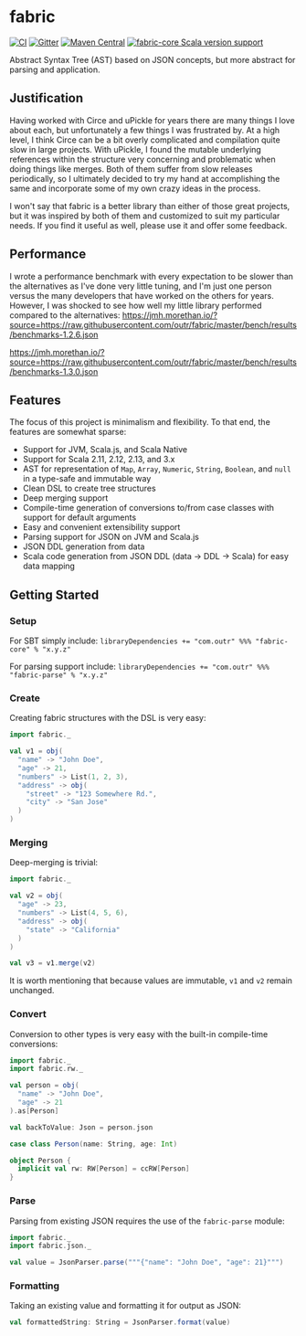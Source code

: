 # fabric

[![CI](https://github.com/outr/fabric/actions/workflows/ci.yml/badge.svg)](https://github.com/outr/fabric/actions/workflows/ci.yml)
[![Gitter](https://badges.gitter.im/Join%20Chat.svg)](https://gitter.im/outr/fabric)
[![Maven Central](https://maven-badges.herokuapp.com/maven-central/com.outr/fabric-core_2.13/badge.svg)](https://maven-badges.herokuapp.com/maven-central/com.outr/fabric-core_2.13)
[![fabric-core Scala version support](https://index.scala-lang.org/outr/fabric/fabric-core/latest-by-scala-version.svg)](https://index.scala-lang.org/outr/fabric/fabric-core)

Abstract Syntax Tree (AST) based on JSON concepts, but more abstract for parsing and application.

## Justification

Having worked with Circe and uPickle for years there are many things I love about each, but unfortunately a
few things I was frustrated by. At a high level, I think Circe can be a bit overly complicated and compilation
quite slow in large projects. With uPickle, I found the mutable underlying references within the structure very
concerning and problematic when doing things like merges. Both of them suffer from slow releases periodically,
so I ultimately decided to try my hand at accomplishing the same and incorporate some of my own crazy ideas in
the process.

I won't say that fabric is a better library than either of those great projects, but it was inspired by
both of them and customized to suit my particular needs. If you find it useful as well, please use it and offer
some feedback.

## Performance

I wrote a performance benchmark with every expectation to be slower than the alternatives as I've done very
little tuning, and I'm just one person versus the many developers that have worked on the others for years.
However, I was shocked to see how well my little library performed compared to the alternatives:
https://jmh.morethan.io/?source=https://raw.githubusercontent.com/outr/fabric/master/bench/results/benchmarks-1.2.6.json

https://jmh.morethan.io/?source=https://raw.githubusercontent.com/outr/fabric/master/bench/results/benchmarks-1.3.0.json

## Features

The focus of this project is minimalism and flexibility. To that end, the features are somewhat sparse:

- Support for JVM, Scala.js, and Scala Native
- Support for Scala 2.11, 2.12, 2.13, and 3.x
- AST for representation of `Map`, `Array`, `Numeric`, `String`, `Boolean`, and `null` in a type-safe and immutable way
- Clean DSL to create tree structures
- Deep merging support
- Compile-time generation of conversions to/from case classes with support for default arguments
- Easy and convenient extensibility support
- Parsing support for JSON on JVM and Scala.js
- JSON DDL generation from data
- Scala code generation from JSON DDL (data -> DDL -> Scala) for easy data mapping

## Getting Started

### Setup

For SBT simply include:
`libraryDependencies += "com.outr" %%% "fabric-core" % "x.y.z"`

For parsing support include:
`libraryDependencies += "com.outr" %%% "fabric-parse" % "x.y.z"`

### Create

Creating fabric structures with the DSL is very easy:

```scala
import fabric._

val v1 = obj(
  "name" -> "John Doe",
  "age" -> 21,
  "numbers" -> List(1, 2, 3),
  "address" -> obj(
    "street" -> "123 Somewhere Rd.",
    "city" -> "San Jose"
  )
)
```

### Merging

Deep-merging is trivial:

```scala
import fabric._

val v2 = obj(
  "age" -> 23,
  "numbers" -> List(4, 5, 6),
  "address" -> obj(
    "state" -> "California"
  )
)

val v3 = v1.merge(v2)
```

It is worth mentioning that because values are immutable, `v1` and `v2` remain unchanged.

### Convert

Conversion to other types is very easy with the built-in compile-time conversions:

```scala
import fabric._
import fabric.rw._

val person = obj(
  "name" -> "John Doe",
  "age" -> 21
).as[Person]

val backToValue: Json = person.json

case class Person(name: String, age: Int)

object Person {
  implicit val rw: RW[Person] = ccRW[Person]
}
```

### Parse

Parsing from existing JSON requires the use of the `fabric-parse` module:

```scala
import fabric._
import fabric.json._

val value = JsonParser.parse("""{"name": "John Doe", "age": 21}""")
```

### Formatting

Taking an existing value and formatting it for output as JSON:

```scala
val formattedString: String = JsonParser.format(value)
```